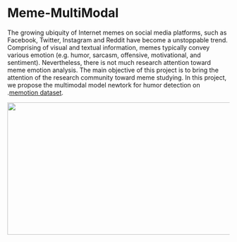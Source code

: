 # Meme-MultiModal
The growing ubiquity of Internet memes on social media platforms, such as Facebook, Twitter, Instagram and Reddit have become a unstoppable trend. Comprising of visual and textual information, memes typically convey various emotion (e.g. humor, sarcasm, offensive, motivational, and sentiment). Nevertheless, there is not much research attention toward meme emotion analysis. The main objective of this project is to bring the attention of the research community toward
meme studying. In this project, we propose the multimodal model newtork for humor detection on .[memotion dataset](https://arxiv.org/pdf/2008.03781.pdf). 

<img src="https://github.com/terenceylchow124/Meme-MultiModal/blob/main/Project.png" width="800" height="300">




